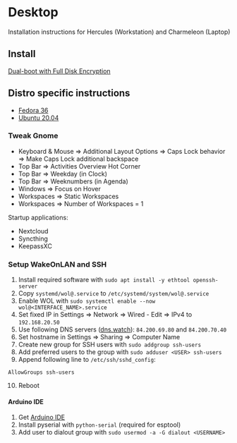 # Desktop

Installation instructions for Hercules (Workstation) and Charmeleon (Laptop)

## Install

[Dual-boot with Full Disk Encryption](Dual-boot%20with%20FDE.md)

## Distro specific instructions

- [Fedora 36](Fedora.md)
- [Ubuntu 20.04](Ubuntu.md)

### Tweak Gnome

- Keyboard & Mouse => Additional Layout Options => Caps Lock behavior => Make Caps Lock additional backspace
- Top Bar => Activities Overview Hot Corner
- Top Bar => Weekday (in Clock)
- Top Bar => Weeknumbers (in Agenda)
- Windows => Focus on Hover
- Workspaces => Static Workspaces
- Workspaces => Number of Workspaces = 1

Startup applications:

- Nextcloud
- Syncthing
- KeepassXC

### Setup WakeOnLAN and SSH

1. Install required software with `sudo apt install -y ethtool openssh-server`
2. Copy `systemd/wol@.service` to `/etc/systemd/system/wol@.service`
3. Enable WOL with `sudo systemctl enable --now wol@<INTERFACE_NAME>.service`
4. Set fixed IP in Settings => Network => Wired - Edit => IPv4 to `192.168.20.50`
5. Use following DNS servers ([dns.watch](https://dns.watch)): `84.200.69.80` and `84.200.70.40`
6. Set hostname in Settings => Sharing => Computer Name
7. Create new group for SSH users with `sudo addgroup ssh-users`
8. Add preferred users to the group with `sudo adduser <USER> ssh-users`
9. Append following line to `/etc/ssh/sshd_config`:

```
AllowGroups ssh-users
```

10. Reboot

#### Arduino IDE

1. Get [Arduino IDE](https://www.arduino.cc/en/Main/Software)
2. Install pyserial with `python-serial` (required for esptool)
3. Add user to dialout group with `sudo usermod -a -G dialout <USERNAME>`

